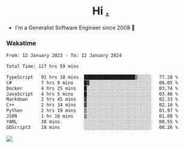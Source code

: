 <h1 align="center">Hi <a href="https://www.hackerrank.com/erasmosaraujo">.</a></h1>
 
- I'm a Generalist Software Engineer  since 2008 🚀
<!--  
<p align="left">
  <a href="https://github.com/erasmosoares/github-readme-stats">
    <img
      align="center"
      src="https://github-readme-stats.vercel.app/api/top-langs/?username=erasmosoares&theme=radical&layout=compact"
    />
  </a>
  <a href="https://github.com/erasmosoares/github-readme-stats">
    [![Harlok's WakaTime stats](https://github-readme-stats.vercel.app/api/wakatime?username=ffflabs)](https://github.com/anuraghazra/github-readme-stats)
  </a>
</p>

<!--
 ### Repo 
 
<p align="left">
 <a href="https://github.com/erasmosoares/github-readme-stats">
    <img
      align="center"
      height="165"
      src="https://github-readme-stats.vercel.app/api/pin?username=erasmosoares&repo=sample-node&title_color=fff&icon_color=f9f9f9&text_color=9f9f9f&bg_color=151515"
    />
  </a>
  <a href="https://github.com/erasmosoares/github-readme-stats">
    <img
      align="center"
      height="165"
      src="https://github-readme-stats.vercel.app/api/pin?username=erasmosoares&repo=sample-node&title_color=fff&icon_color=f9f9f9&text_color=9f9f9f&bg_color=151515"
    />
  </a>
</p>
-->

 ### Wakatime 

<!--START_SECTION:waka-->

```txt
From: 12 January 2023 - To: 12 January 2024

Total Time: 117 hrs 59 mins

TypeScript   91 hrs 18 mins  ███████████████████▒░░░░░   77.28 %
C#           7 hrs 9 mins    █▓░░░░░░░░░░░░░░░░░░░░░░░   06.05 %
Docker       4 hrs 25 mins   █░░░░░░░░░░░░░░░░░░░░░░░░   03.74 %
JavaScript   4 hrs 5 mins    █░░░░░░░░░░░░░░░░░░░░░░░░   03.46 %
Markdown     2 hrs 45 mins   ▓░░░░░░░░░░░░░░░░░░░░░░░░   02.33 %
C++          2 hrs 34 mins   ▓░░░░░░░░░░░░░░░░░░░░░░░░   02.18 %
Python       2 hrs 19 mins   ▒░░░░░░░░░░░░░░░░░░░░░░░░   01.97 %
JSON         1 hr 16 mins    ▒░░░░░░░░░░░░░░░░░░░░░░░░   01.08 %
YAML         38 mins         ░░░░░░░░░░░░░░░░░░░░░░░░░   00.55 %
GDScript3    18 mins         ░░░░░░░░░░░░░░░░░░░░░░░░░   00.26 %
```

<!--END_SECTION:waka-->

![](https://komarev.com/ghpvc/?username=erasmosoares&color=brightgreen)

